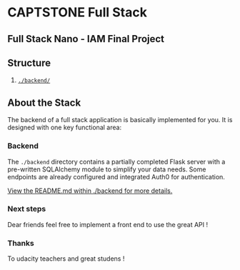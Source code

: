 # CAPTSTONE Full Stack

## Full Stack Nano - IAM Final Project

## Structure

1. [`./backend/`](./backend/README_backend.md)

## About the Stack

The backend of a full stack application is basically implemented for you. It is designed with one key functional area:

### Backend

The `./backend` directory contains a partially completed Flask server with a pre-written SQLAlchemy module to simplify your data needs. Some endpoints are already configured and integrated Auth0 for authentication.

[View the README.md within ./backend for more details.](./backend/README.md)

### Next steps

Dear friends feel free to implement a front end to use the great API !

### Thanks

To udacity teachers and great studens !
